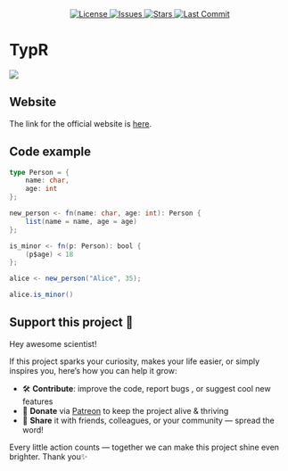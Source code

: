 <div align="center">
  <a href="./LICENSE">
    <img src="https://img.shields.io/github/license/we-data-ch/typr" alt="License">
  </a>
  <a href="https://github.com/we-data-ch/typr/issues">
    <img src="https://img.shields.io/github/issues/we-data-ch/typr" alt="Issues">
  </a>
  <a href="https://github.com/we-data-ch/typr/stargazers">
    <img src="https://img.shields.io/github/stars/we-data-ch/typr" alt="Stars">
  </a>
  <a href="https://github.com/we-data-ch/typr/commits/main">
    <img src="https://img.shields.io/github/last-commit/we-data-ch/typr" alt="Last Commit">
  </a>
</div>

# TypR
![](images/TypR_logo.png)

## Website

The link for the official website is [here](https://fabricehategekimana.github.io/typr.github.io/build/).

## Code example

```scala
type Person = {
	name: char,
	age: int
};

new_person <- fn(name: char, age: int): Person {
	list(name = name, age = age)
};

is_minor <- fn(p: Person): bool {
	(p$age) < 18
};

alice <- new_person("Alice", 35);

alice.is_minor()
```


## Support this project 🚀

Hey awesome scientist!  

If this project sparks your curiosity, makes your life easier, or simply inspires you, here’s how you can help it grow:

- 🛠️ **Contribute**: improve the code, report bugs , or suggest cool new features
- 💸 **Donate** via [Patreon](https://patreon.com/FabriceHategekimana?utm_medium=unknown&utm_source=join_link&utm_campaign=creatorshare_creator&utm_content=copyLink) to keep the project alive & thriving 
- 📢 **Share** it with friends, colleagues, or your community — spread the word!

Every little action counts — together we can make this project shine even brighter. 
Thank you✨  
